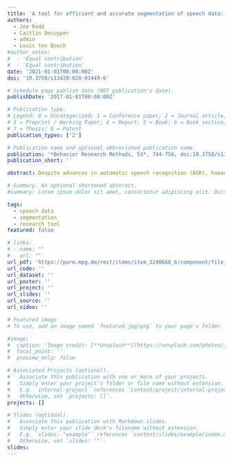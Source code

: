 ```yaml
---
title: 'A tool for efficient and accurate segmentation of speech data: Announcing POnSS'
authors:
  - Joe Rodd
  - Caitlin Decuyper
  - admin
  - Louis ten Bosch
#author_notes:
#  - 'Equal contribution'
#  - 'Equal contribution'
date: '2021-01-01T00:00:00Z'
doi: '10.3758/s13428-020-01449-6'

# Schedule page publish date (NOT publication's date).
publishDate: '2017-01-01T00:00:00Z'

# Publication type.
# Legend: 0 = Uncategorized; 1 = Conference paper; 2 = Journal article;
# 3 = Preprint / Working Paper; 4 = Report; 5 = Book; 6 = Book section;
# 7 = Thesis; 8 = Patent
publication_types: ['2']

# Publication name and optional abbreviated publication name.
publication: '*Behavior Research Methods, 53*, 744-756, doi:10.3758/s13428-020-01449-6'
publication_short: ''

abstract: Despite advances in automatic speech recognition (ASR), human input is still essential for producing research-grade segmentations of speech data. Conventional approaches to manual segmentation are very labor-intensive. We introduce POnSS, a browser-based system that is specialized for the task of segmenting the onsets and offsets of words, which combines aspects of ASR with limited human input. In developing POnSS, we identified several sub-tasks of segmentation, and implemented each of these as separate interfaces for the annotators to interact with to streamline their task as much as possible. We evaluated segmentations made with POnSS against a baseline of segmentations of the same data made conventionally in Praat. We observed that POnSS achieved comparable reliability to segmentation using Praat, but required 23% less annotator time investment. Because of its greater efficiency without sacrificing reliability, POnSS represents a distinct methodological advance for the segmentation of speech data.

# Summary. An optional shortened abstract.
#summary: Lorem ipsum dolor sit amet, consectetur adipiscing elit. Duis posuere tellus ac convallis placerat. Proin tincidunt magna sed ex sollicitudin condimentum.

tags:
  - speech data
  - segmentation
  - research tool
featured: false

# links:
# - name: ""
#   url: ""
url_pdf: 'https://pure.mpg.de/rest/items/item_3240668_6/component/file_3318713/content'
url_code: ''
url_dataset: ''
url_poster: ''
url_project: ''
url_slides: ''
url_source: ''
url_video: ''

# Featured image
# To use, add an image named `featured.jpg/png` to your page's folder.

#image:
#  caption: 'Image credit: [**Unsplash**](https://unsplash.com/photos/jdD8gXaTZsc)'
#  focal_point: ''
#  preview_only: false

# Associated Projects (optional).
#   Associate this publication with one or more of your projects.
#   Simply enter your project's folder or file name without extension.
#   E.g. `internal-project` references `content/project/internal-project/index.md`.
#   Otherwise, set `projects: []`.
projects: []

# Slides (optional).
#   Associate this publication with Markdown slides.
#   Simply enter your slide deck's filename without extension.
#   E.g. `slides: "example"` references `content/slides/example/index.md`.
#   Otherwise, set `slides: ""`.
slides:
---
```


<!-- THIS MARKDOWN BIT IS CURRENTLY COMMENTED OUT









{{% callout note %}}
Click the _Cite_ button above to demo the feature to enable visitors to import publication metadata into their reference management software.
{{% /callout %}}

Supplementary notes can be added here, including [code and math](https://wowchemy.com/docs/content/writing-markdown-latex/).
-->
